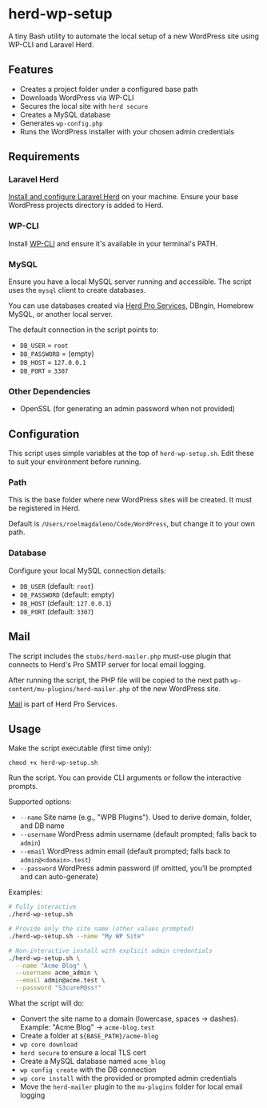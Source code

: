# herd-wp-setup

A tiny Bash utility to automate the local setup of a new WordPress site using WP-CLI and Laravel Herd.

## Features

- Creates a project folder under a configured base path
- Downloads WordPress via WP-CLI
- Secures the local site with `herd secure`
- Creates a MySQL database
- Generates `wp-config.php`
- Runs the WordPress installer with your chosen admin credentials

## Requirements

### Laravel Herd

[Install and configure Laravel Herd](https://herd.laravel.com/docs/macos/getting-started/installation) on your machine. Ensure your base WordPress projects directory is added to Herd.

### WP-CLI

Install [WP-CLI](https://wp-cli.org/) and ensure it's available in your terminal's PATH.

### MySQL

Ensure you have a local MySQL server running and accessible. The script uses the `mysql` client to create databases.

You can use databases created via [Herd Pro Services](https://herd.laravel.com/docs/macos/herd-pro-services/services), DBngin, Homebrew MySQL, or another local server.  

The default connection in the script points to:

- `DB_USER` = `root`
- `DB_PASSWORD` = (empty)
- `DB_HOST` = `127.0.0.1`
- `DB_PORT` = `3307`

### Other Dependencies

- OpenSSL (for generating an admin password when not provided)

## Configuration

This script uses simple variables at the top of `herd-wp-setup.sh`. Edit these to suit your environment before running.

### Path

This is the base folder where new WordPress sites will be created. It must be registered in Herd.

Default is `/Users/roelmagdaleno/Code/WordPress`, but change it to your own path.

### Database

Configure your local MySQL connection details:

- `DB_USER` (default: `root`)
- `DB_PASSWORD` (default: empty)
- `DB_HOST` (default: `127.0.0.1`)
- `DB_PORT` (default: `3307`)

## Mail

The script includes the `stubs/herd-mailer.php` must-use plugin that connects to Herd's Pro SMTP server for local email logging.

After running the script, the PHP file will be copied to the next path `wp-content/mu-plugins/herd-mailer.php` of the new WordPress site.

[Mail](https://herd.laravel.com/docs/macos/herd-pro-services/mail#wordpress) is part of Herd Pro Services.

## Usage

Make the script executable (first time only):

```
chmod +x herd-wp-setup.sh
```

Run the script. You can provide CLI arguments or follow the interactive prompts.

Supported options:
- `--name`       Site name (e.g., "WPB Plugins"). Used to derive domain, folder, and DB name
- `--username`   WordPress admin username (default prompted; falls back to `admin`)
- `--email`      WordPress admin email (default prompted; falls back to `admin@<domain>.test`)
- `--password`   WordPress admin password (if omitted, you’ll be prompted and can auto-generate)

Examples:

```bash
# Fully interactive
./herd-wp-setup.sh

# Provide only the site name (other values prompted)
./herd-wp-setup.sh --name "My WP Site"

# Non-interactive install with explicit admin credentials
./herd-wp-setup.sh \
  --name "Acme Blog" \
  --username acme_admin \
  --email admin@acme.test \
  --password "S3cureP@ss!"
```

What the script will do:

- Convert the site name to a domain (lowercase, spaces → dashes). Example: "Acme Blog" → `acme-blog.test`
- Create a folder at `${BASE_PATH}/acme-blog`
- `wp core download`
- `herd secure` to ensure a local TLS cert
- Create a MySQL database named `acme_blog`
- `wp config create` with the DB connection
- `wp core install` with the provided or prompted admin credentials
- Move the `herd-mailer` plugin to the `mu-plugins` folder for local email logging
